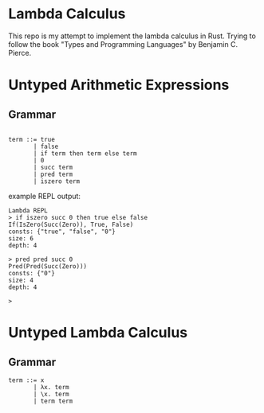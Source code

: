 # Lambda Calculus

This repo is my attempt to implement the lambda calculus in Rust.
Trying to follow the book "Types and Programming Languages" by Benjamin C. Pierce.


# Untyped Arithmetic Expressions


## Grammar

```

term ::= true
       | false 
       | if term then term else term 
       | 0
       | succ term
       | pred term
       | iszero term

```

example REPL output:

```
Lambda REPL
> if iszero succ 0 then true else false
If(IsZero(Succ(Zero)), True, False)
consts: {"true", "false", "0"}
size: 6
depth: 4

> pred pred succ 0
Pred(Pred(Succ(Zero)))
consts: {"0"}
size: 4
depth: 4

>
```

# Untyped Lambda Calculus

## Grammar

```
term ::= x
       | λx. term
       | \x. term
       | term term
```
